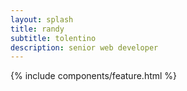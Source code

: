 ```yaml
---
layout: splash
title: randy
subtitle: tolentino
description: senior web developer
---
```

{% include components/feature.html %}
